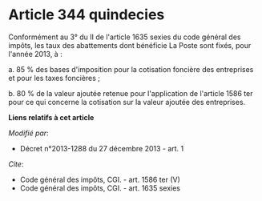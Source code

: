 # Article 344 quindecies

Conformément au 3° du II de l'article 1635 sexies du code général des impôts, les taux des abattements dont bénéficie La
Poste sont fixés, pour l'année 2013, à : 

a. 85 % des bases d'imposition pour la cotisation foncière des entreprises et pour les taxes foncières ; 

b. 80 % de la valeur ajoutée retenue pour l'application de l'article 1586 ter pour ce qui concerne la cotisation sur la
valeur ajoutée des entreprises.

**Liens relatifs à cet article**

_Modifié par_:

  - Décret n°2013-1288 du 27 décembre 2013 - art. 1

_Cite_:

  - Code général des impôts, CGI. - art. 1586 ter (V)
  - Code général des impôts, CGI. - art. 1635 sexies
